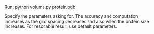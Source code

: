 Run: python volume.py protein.pdb

Specify the parameters asking for.
The accuracy and computation increases as the grid spacing decreases and also when the protein size increases.
For resonable result, use default parameters.
